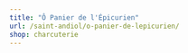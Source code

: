 ```yaml
---
title: "Ô Panier de l'Épicurien"
url: /saint-andiol/o-panier-de-lepicurien/
shop: charcuterie
---
```

